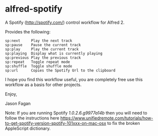 alfred-spotify
==============

A Spotify (http://spotify.com/) control workflow for Alfred 2.

Provides the following:

	sp:next		Play the next track
	sp:pause	Pause the current track
	sp:play		Play the current track
	sp:playing	Display what is currently playing 
	sp:previous	Play the previous track
	sp:repeat	Toggle repeat mode
	sp:shuffle	Toggle shuffle mode
	sp:url		Copies the Spotify Url to the clipboard

I hope you find this workflow useful, you are completely free use this workflow as a basis for other projects.

Enjoy,

Jason Fagan

Note: If you are running Spotify *1.0.2.6.g9977a14b* then you will need to follow the instructions here https://www.unifiedremote.com/tutorials/how-to-get-spotify-version-spotify-101xxx-on-mac-osx to fix the broken AppleScript dictionary.

